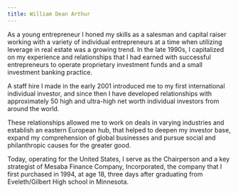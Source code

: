 ```yaml
---
title: William Dean Arthur
---
```


As a young entrepreneur I honed my skills as a salesman and capital raiser working with a variety of individual entrepreneurs at a time when utilizing leverage in real estate was a growing trend. In the late 1990s, I capitalized on my experience and relationships that I had earned with successful entrepreneurs to operate proprietary investment funds and a small investment banking practice.

A staff hire I made in the early 2001 introduced me to my first international individual investor, and since then I have developed relationships with approximately 50 high and ultra-high net worth individual investors from around the world.

These relationships allowed me to work on deals in varying industries and establish an eastern European hub, that helped to deepen my investor base, expand my comprehension of global businesses and pursue social and philanthropic causes for the greater good.

Today, operating for the United States, I serve as the Chairperson and a key strategist of Mesaba Finance Company, Incorporated, the company that I first purchased in 1994, at age 18, three days after graduating from Eveleth/Gilbert High school in Minnesota.
